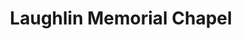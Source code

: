 ---
title: "Laughlin Memorial Chapel"
url: /pittsburgh/laughlin-memorial-chapel-castle-shannon-boulevard/
shop: funeral directors
---